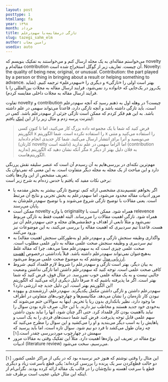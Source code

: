 ```yaml
---
layout: post
posttype: 1
htmllang: fa
year: ۱۳۹۸
month: خرداد
title: ‌تازگی درمقایسه‌با سهم‌درعلم
slug: tazegi_sahm_elm
author: رامین مجاب
usediv: auto
---
```


می‌خواستم مقاله‌ای به یک مجله ارسال کنم و می‌خواستند به تفکیک بنویسم که novelty مقاله‌ام و contribution آن چیست. تعاریف زیر از گوگل استخراج شده است.
Novelty: the quality of being new, original, or unusual.
Contribution: the part played by a person or thing in bringing about a result or helping something to advance.
 بهتر است اولی را «تازگی» و دیگری را «سهم‌در‌علم» ترجمه کنیم. (شاید یک‌روز در یک‌جایی که خانواده رد نمی‌شود، فرایند ارسال مقاله به مجلات بین‌المللی را با فرایند ارسال مقاله به مجلات داخلی مقایسه کردم).
 
تفاوت novelty و contribution چیست؟ در وهله اول به ذهنم رسید که آنچه سهم‌در‌علم است، باید تازگی داشته باشد و آنچه تازگی دارد، قاعدتاً می‌تواند سهمی در علم داشته باشد. به این هم فکر کردم که ممکن است تازگی جزئی از سهم‌درعلم باشد. کمی در اینترنت پرسه زدم و مثال زیر را از این [لینک](https://academia.stackexchange.com/a/119816) یافتم:
> فرض کنید که شما با یک مجموعه داده بزرگ کار می‌کنید، اما تا کنون کسی الگوریتم x را استفاده نکرده است. شما الگوریتم x را استفاده می‌کنید و متنی می‌نویسید و آنرا برای انتشار ارسال می‌کنید. شما کار جدیدی انجام داده‌اید (کارتان novelty داشته است) اما الزاماً سهمی در علم ندارید (contribution ندارید) مگر آنکه نشان دهید که الگوریتم x به فلان دلیل بهتر از دیگر الگوریتم‌هاست.

مهم‌ترین نکته‌ای در بررسی‌هایم به آن رسیدم آن است که عنصر سلیقه نقش پررنگی دارد و این مباحث از یک مجله به مجله دیگر متفاوت است. به این معنی که نمی‌توان یک تعریف مشخص از این واژه‌ها یافت.  
برخی نکات مفید که یافتم یا حدس زده‌ام به شرح زیر است:
- اگر بخواهم تقسیم‌بندی مشخصی ارائه کنم، توضیح تازگی بیشتر به بخش مقدمه یا مرور ادبیات مقاله محدود می‌شود، اما سهم‌درعلم به بخش تجربی و نتایج آن مرتبط است. یعنی مقالات با توضیح تازگی شروع می‌شوند و با توضیح سهم‌درعلم‌شان به پایان می‌رسند. 
- ممکن است novelty با واژه originality همراه شود. ممکن است با relevence همراه شود. تازگی اهمیت مقالات را می‌رساند. البته اهمیت فقط به تازگی مربوط نمی‌شود و مثلاً تابعی از اهداف و خط‌مشی‌های مجله و حتی سهم‌درعلم آن نیز هست. قاعدتاً تیم سردبیری که اهمیت مقاله را بررسی می‌کنند، به این موضوعات نیز ورود می‌کنند.
- واگذاری وظیفه سنجش تازگی و سهم‌درعلم (و به‌طورکلی سنجش اهمیت مقاله) به تیم سردبیری و وظیفه سنجش صحت علمی مقاله به داور علمی مطلوب است. صحت علمی چیزی است که به سهم‌درعلم معنا می‌دهد، چرا که مقاله غلط به‌هیچ‌عنوان نمی‌تواند سهم‌درعلم داشته باشد. قبلاً یادداشتی درخصوص [اهمیت ارزیابی مدل](https://rmojab63.github.io/2019/05/30/artistbazi_dar_eghtesadsanji.html) نوشتم که به موضوع صحت علمی مربوط می‌شود.
- به بیان دیگر، بهتر است تازگی و سهم‌درعلم را شروط لازم قلمداد کنیم. شروط کافی صحت علمی است. توجه کنید که سهم‌درعلم داشتن اما تازگی نداشتن وضعیت جالبی نیست و به یک مقاله علمی خوب نمی‌رسد. در مثال فوق، فرض کنید که شما  صرفاً دلیل دیگری ارائه می‌کنید که الگوریتم x بهتر است. اگر ما پذیرفته باشیم که این الگوریتم بهتر است، این دلیل جدید چه ارزشی دارد؟! 
- سهم‌در‌علم داشتن  و تازگی داشتن مکمل یکدیگرند. سهم‌درعلم، ارزشمندی و بیهوده نبودن کار تازه‌مان را نشان می‌دهد. مکانیسم‌ها و چهارچوب‌های متفاوتی در اطراف ما وجود دارد، نظیر بانکداری بدون ربا یا تحریم. اینها به سوالاتی ختم می‌شوند که به‌خودی خود جدید هستند و مخاطب نیز دارند. با این حال، صرف تازه بودن سوال را نباید بااهمیت بودن کار قلمداد کرد. حتی اگر چنان شود، آنها را نباید بدون داشتن سهم علمی قابل توجه پذیرفت. فرض کنید شما دست‌های فردی را به یک اسب و پاهایش را به اسب دیگر می‌بندید و او را می‌کشید و این سوال را مطرح می‌کنید که چه زمان طول می‌کشد تا فرد دو نیم شود. سوال تازه است، اما باید پرسید که سهمش در چهارچوب موردبررسی چقدر است.[۱]
- نوع مقاله در تعریف این واژه‌ها اهمیت دارد. مثلاً این تفکیک وقتی به مقالات مرور ادبیات  (literature review) می‌رسیم، سخت می‌شود.

---
[۱] این مثال را وقتی نوشتم که هنوز خبر نرسیده بود که در یکی از مراکز علمی کشور، دو حالت قطع‌کردن سر یک پرنده را بررسی کرده‌اند؛ یکی قطع باسرعت زیاد و دیگری قطع با سرعت آهسته و نتایج‌شان را در قالب یک مقاله ارائه کرده بودند. نگرانی‌ام از اینکه این مثال خیلی عجیب است برطرف شد.





